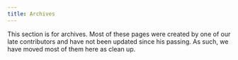 ```yaml
---
title: Archives
---
```


This section is for archives. Most of these pages were created by one of our late
contributors and have not been updated since his passing. As such, we have moved
most of them here as clean up.
